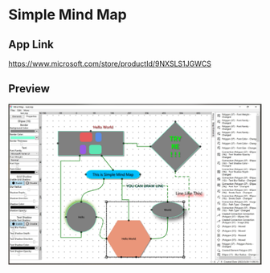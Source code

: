 # Simple Mind Map

## App Link
https://www.microsoft.com/store/productId/9NXSLS1JGWCS

## Preview
<img src="Screenshot 2022-09-04 103215.png"/>
